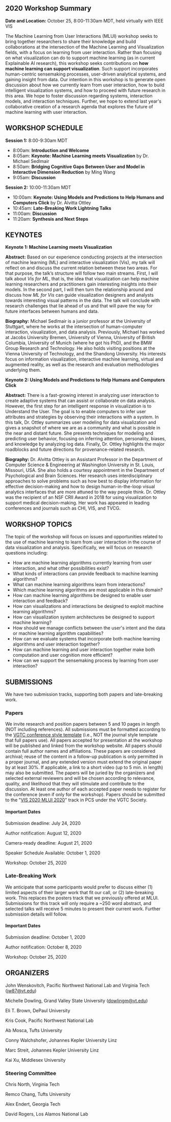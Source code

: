 ## 2020 Workshop Summary

**Date and Location:** October 25, 8:00-11:30am MDT, held virtually with IEEE VIS

The Machine Learning from User Interactions (MLUI) workshop seeks to bring together researchers to share their knowledge and build collaborations at the intersection of the Machine Learning and Visualization fields, with a focus on learning from user interaction.  Rather than focusing on what visualization can do to support machine learning (as in current Explainable AI research), this workshop seeks contributions on **how machine learning can support visualization**.  Such support incorporates human-centric sensemaking processes, user-driven analytical systems, and gaining insight from data.  Our intention in this workshop is to generate open discussion about how we currently learn from user interaction, how to build intelligent visualization systems, and how to proceed with future research in this area. We hope to foster discussion regarding systems, interaction models, and interaction techniques. Further, we hope to extend last year's collaborative creation of a research agenda that explores the future of machine learning with user interaction.


## WORKSHOP SCHEDULE

**Session 1:** 8:00-9:30am MDT
- 8:00am:  **Introduction and Welcome**
- 8:05am:  **Keynote:  Machine Learning meets Visualization** by Dr. Michael Sedlmair
- 8:50am:  **Bridging Cognitive Gaps Between User and Model in Interactive Dimension Reduction** by Ming Wang
- 9:05am:  **Discussion**

**Session 2:** 10:00-11:30am MDT
- 10:00am:  **Keynote:  Using Models and Predictions to Help Humans and Computers Click** by Dr. Alvitta Ottley
- 10:45am:  **Late-Breaking Work Lightning Talks**
- 11:00am:  **Discussion**
- 11:20am:  **Synthesis and Next Steps**

## KEYNOTES

**Keynote 1:  Machine Learning meets Visualization**

**Abstract:**  Based on our experience conducting projects at the intersection of machine learning (ML) and interactive visualization (Vis), my talk will reflect on and discuss the current relation between these two areas.  For that purpose, the talk’s structure will follow two main streams.  First, I will talk about *Vis for ML*, that is, the idea that visualization can help machine learning researchers and practitioners gain interesting insights into their models. In the second part, I will then turn the relationship around and discuss how *ML for Vis* can guide visualization designers and analysts towards interesting visual patterns in the data. The talk will conclude with research challenges that lie ahead of us and that will pave the way for future interfaces between humans and data.

**Biography:**  Michael Sedlmair is a junior professor at the University of Stuttgart, where he works at the intersection of human-computer interaction, visualization, and data analysis. Previously, Michael has worked at Jacobs University Bremen, University of Vienna, University of British Columbia, University of Munich (where he got his PhD), and the BMW Group Research and Technology. He also holds visiting positions at the Vienna University of Technology, and the Shandong University.  His interests focus on information visualization, interactive machine learning, virtual and augmented reality, as well as the research and evaluation methodologies underlying them.


**Keynote 2:  Using Models and Predictions to Help Humans and Computers Click**

**Abstract:**  There is a fast-growing interest in analyzing user interaction to create adaptive systems that can assist or collaborate on data analysis. However, the first step for an intelligent response in visualization is to Understand the User. The goal is to enable computers to infer user attributes and strategies by observing their interactions with a system. In this talk, Dr. Ottley summarizes user modeling for data visualization and gives a snapshot of where we are as a community and what is possible in the near and distant future. She presents techniques for modeling and predicting user behavior, focusing on inferring attention, personality, biases, and knowledge by analyzing log data. Finally, Dr. Ottley highlights the major roadblocks and future directions for provenance-related research. 

**Biography:**  Dr. Alvitta Ottley is an Assistant Professor in the Department of Computer Science & Engineering at Washington University in St. Louis, Missouri, USA. She also holds a courtesy appointment in the Department of Psychological and Brain Sciences. Her research uses interdisciplinary approaches to solve problems such as how best to display information for effective decision-making and how to design human-in-the-loop visual analytics interfaces that are more attuned to the way people think. Dr. Ottley was the recipient of an NSF CRII Award in 2018 for using visualization to support medical decision-making. Her work has appeared in leading conferences and journals such as CHI, VIS, and TVCG.


## WORKSHOP TOPICS

The topic of the workshop will focus on issues and opportunities related to the use of machine learning to learn from user interaction in the course of data visualization and analysis. Specifically, we will focus on research questions including:

- How are machine learning algorithms currently learning from user interaction, and what other possibilities exist?
- What kinds of interactions can provide feedback to machine learning algorithms?
- What can machine learning algorithms learn from interactions?
- Which machine learning algorithms are most applicable in this domain?
- How can machine learning algorithms be designed to enable user interaction and feedback?
- How can visualizations and interactions be designed to exploit machine learning algorithms?
- How can visualization system architectures be designed to support machine learning?
- How should we manage conflicts between the user's intent and the data or machine learning algorithm capabilities?
- How can we evaluate systems that incorporate both machine learning algorithms and user interaction together?
- How can machine learning and user interaction together make both computation and user cognition more efficient?
- How can we support the sensemaking process by learning from user interaction?


## SUBMISSIONS

We have two submission tracks, supporting both papers and late-breaking work.

### Papers

We invite research and position papers between 5 and 10 pages in length (NOT including references).  All submissions must be formatted according to the [VGTC conference style template](http://junctionpublishing.org/vgtc/Tasks/camera.html) (i.e., NOT the journal style template that full papers use).  All papers accepted for presentation at the workshop will be published and linked from the workshop website.  All papers should contain full author names and affiliations.  These papers are considered archival; reuse of the content in a follow-up publication is only permitted in a proper journal, and any extended version must extend the original paper by at least 30%.  If applicable, a link to a short video (up to 5 min. in length) may also be submitted. The papers will be juried by the organizers and selected external reviewers and will be chosen according to relevance, quality, and likelihood that they will stimulate and contribute to the discussion. At least one author of each accepted paper needs to register  for the conference (even if only for the workshop).  Papers should be submitted to the "[VIS 2020 MLUI 2020](https://new.precisionconference.com/submissions)" track in PCS under the VGTC Society.
  
#### Important Dates

Submission deadline:  July 24, 2020 

Author notification:  August 12, 2020

Camera-ready deadline:  August 21, 2020

Speaker Schedule Available:  October 1, 2020

Workshop:  October 25, 2020

### Late-Breaking Work

We anticipate that some participants would prefer to discuss either (1) limited aspects of their larger work that fit our call, or (2) late-breaking work.  This replaces the posters track that we previously offered at MLUI.  Submissions for this track will only require a ~250 word abstract, and selected talks will receive 5 minutes to present their current work.  Further submission details will follow.
  
#### Important Dates

Submission deadline:  October 1, 2020

Author notification:  October 8, 2020

Workshop:  October 25, 2020

## ORGANIZERS

John Wenskovitch, Pacific Northwest National Lab and Virginia Tech (jw87@vt.edu)

Michelle Dowling, Grand Valley State University (dowlingm@vt.edu)

Eli T. Brown, DePaul University

Kris Cook, Pacific Northwest National Lab

Ab Mosca, Tufts University

Conny Walchshofer, Johannes Kepler University Linz

Marc Streit, Johannes Kepler University Linz

Kai Xu, Middlesex University

### Steering Committee

Chris North, Virginia Tech

Remco Chang, Tufts University

Alex Endert, Georgia Tech

David Rogers, Los Alamos National Lab
